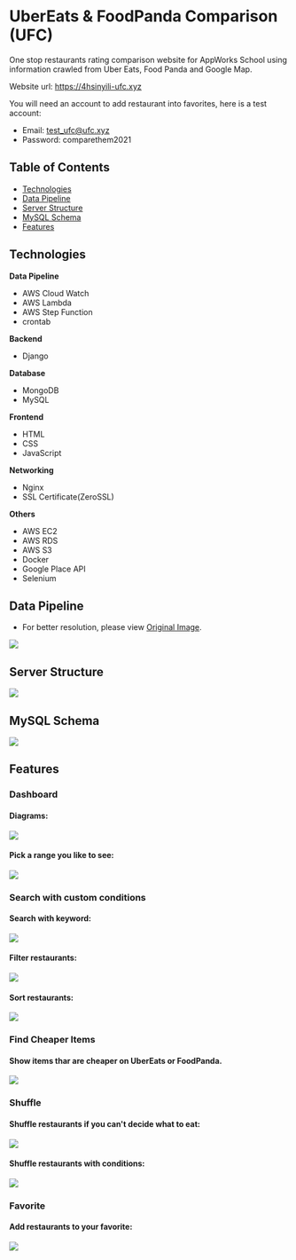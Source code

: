 # UberEats & FoodPanda Comparison (UFC)

One stop restaurants rating comparison website for AppWorks School using information crawled from Uber Eats, Food Panda and Google Map.

Website url: https://4hsinyili-ufc.xyz

You will need an account to add restaurant into favorites, here is a test account:
* Email: test_ufc@ufc.xyz
* Password: comparethem2021

## Table of Contents
* [Technologies](##Technologies)
* [Data Pipeline](#Data-Pipeline)
* [Server Structure](#Server-Structure)
* [MySQL Schema](#MySQL-Schema)
* [Features](#Features)

## Technologies
**Data Pipeline**
* AWS Cloud Watch
* AWS Lambda
* AWS Step Function
* crontab

**Backend**
* Django

**Database**
* MongoDB
* MySQL

**Frontend**
* HTML
* CSS
* JavaScript

**Networking**
* Nginx
* SSL Certificate(ZeroSSL)

**Others**
* AWS EC2
* AWS RDS
* AWS S3
* Docker
* Google Place API
* Selenium


## Data Pipeline
* For better resolution, please view [Original Image](https://appworks-school-hsinyili.s3.ap-northeast-1.amazonaws.com/UFC_Data_Pipeline.png).

![](https://appworks-school-hsinyili.s3.ap-northeast-1.amazonaws.com/UFC_Data_Pipeline.png)

## Server Structure
![](ReadmeMaterial/Server_Structure.png)
## MySQL Schema
![](ReadmeMaterial/MySQL_Schema.png)
## Features
### Dashboard
#### Diagrams:

![](ReadmeMaterial/dashboard_view.gif)

#### Pick a range you like to see:

![](ReadmeMaterial/dashboard_pick_date_range.gif)

### Search with custom conditions

#### Search with keyword:

![](ReadmeMaterial/dinerlist_search_keyword.gif)

#### Filter restaurants:

![](ReadmeMaterial/dinerlist_filter.gif)

#### Sort restaurants:

![](ReadmeMaterial/dinerlist_sort.gif)

### Find Cheaper Items
#### Show items thar are cheaper on UberEats or FoodPanda.

![](ReadmeMaterial/dinerinfo_cheaper.gif)

### Shuffle
#### Shuffle restaurants if you can't decide what to eat:

![](ReadmeMaterial/dinerlist_shuffle.gif)

#### Shuffle restaurants with conditions:
![](ReadmeMaterial/dinerlist_shuffle_with_condition.gif)
### Favorite
#### Add restaurants to your favorite:

![](ReadmeMaterial/favorite.gif)